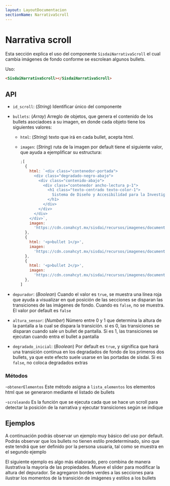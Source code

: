 ```yaml
---
layout: LayoutDocumentacion
sectionName: NarrativaScroll
---
```


# Narrativa scroll

Esta sección explica el uso del componente `SisdaiNarrativaScroll` el cual cambia imágenes de fondo conforme se escrolean algunos bullets.

Uso:

```html
<SisdaiNarrativaScroll></SisdaiNarrativaScroll>
```

<section id="api">

## API

- `id_scroll`: (_String_) Identificar único del componente
- `bullets`: (_Array_) Arreglo de objetos, que genera el contenido de los bullets asociadoes a su imagen, en donde cada objeto tiene los siguientes valores:

  - `html`: (_String_) texto que irá en cada bullet, acepta html.
  - `imagen`: (_String_) ruta de la imagen
    por default tiene el siguiente valor, que ayuda a ejemplificar su estructura:

    ```js
    ;[
      {
        html: `<div class="contenedor-portada">
          <div class="degradado-negro-abajo">
            <div class="contenido-abajo">
              <div class="contenedor ancho-lectura p-1">
                <h1 class="texto-centrado texto-color-1">
                  Sistema de Diseño y Accesibilidad para la Investigación
                </h1>
              </div>
            </div>
          </div>
        </div>`,
        imagen:
          'https://cdn.conahcyt.mx/sisdai/recursos/imagenes/documentacion/duquesa-2.jpg',
      },
      {
        html: '<p>bullet 1</p>',
        imagen:
          'https://cdn.conahcyt.mx/sisdai/recursos/imagenes/documentacion/becka.jpg',
      },
      {
        html: '<p>bullet 2</p>',
        imagen:
          'https://cdn.conahcyt.mx/sisdai/recursos/imagenes/documentacion/guilliam.jpg',
      },
    ]
    ```

- `depurador`: (_Boolean_) Cuando el valor es `true`, se muestra una línea roja que ayuda a visualizar en qué posición de las secciones se disparan las transiciones de las imágenes de fondo. Cuando es `false`, no se muestra. El valor por default es `false`
- `altura_sensor`: (_Number_) Número entre 0 y 1 que determina la altura de la pantalla a la cual se dispara la transición. si es 0, las transiciones se disparan cuando sale un bullet de pantalla. Si es 1, las transiciones se ejecutan cuando entra el bullet a pantalla

- `degradado_inicial`: (_Boolean_) Por default es `true`, y significa que hará una transición continua en los degradados de fondo de los primeros dos bullets, ya que este efecto suele usarse en las portadas de sisdai. Si es `false`, no coloca degradados extras

### Métodos

-`obtenerElementos` Este método asigna a `lista_elementos` los elementos html que se generaron mediante el listado de bullets

-`scroleando` Es la función que se ejecuta cada que se hace un scroll para detectar la posición de la narrativa y ejecutar transiciones según se indique

</section>

<section id="ejemplos">

## Ejemplos

A continuación podrás observar un ejemplo muy básico del uso por default. Podrás observar que los bullets no tienen estilo predeterminado, sino que este tendrá que ser definido por la persona usuaria, tal como se muestra en el segundo ejemplo
<utils-ejemplo-doc ruta="narrativa-scroll/basico.vue"/>

El siguiente ejemplo es algo más elaborado, pero combina de manera ilustrativa la mayoría de las propiedades. Mueve el slider para modificar la altura del depurador. Se agregaron bordes verdes a las secciones para ilustrar los momentos de la transición de imágenes y estilos a los bullets
<utils-ejemplo-doc ruta="narrativa-scroll/ejemplo-elaborado.vue"/>

</section>
